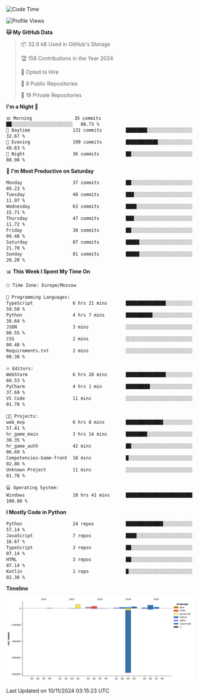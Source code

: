 <!--START_SECTION:waka-->
![Code Time](http://img.shields.io/badge/Code%20Time-550%20hrs%2056%20mins-blue)

![Profile Views](http://img.shields.io/badge/Profile%20Views-14-blue)

**🐱 My GitHub Data** 

> 📦 32.6 kB Used in GitHub's Storage 
 > 
> 🏆 158 Contributions in the Year 2024
 > 
> 💼 Opted to Hire
 > 
> 📜 8 Public Repositories 
 > 
> 🔑 19 Private Repositories 
 > 
**I'm a Night 🦉** 

```text
🌞 Morning                35 commits          ██░░░░░░░░░░░░░░░░░░░░░░░   08.73 % 
🌆 Daytime                131 commits         ████████░░░░░░░░░░░░░░░░░   32.67 % 
🌃 Evening                199 commits         ████████████░░░░░░░░░░░░░   49.63 % 
🌙 Night                  36 commits          ██░░░░░░░░░░░░░░░░░░░░░░░   08.98 % 
```
📅 **I'm Most Productive on Saturday** 

```text
Monday                   37 commits          ██░░░░░░░░░░░░░░░░░░░░░░░   09.23 % 
Tuesday                  48 commits          ███░░░░░░░░░░░░░░░░░░░░░░   11.97 % 
Wednesday                63 commits          ████░░░░░░░░░░░░░░░░░░░░░   15.71 % 
Thursday                 47 commits          ███░░░░░░░░░░░░░░░░░░░░░░   11.72 % 
Friday                   38 commits          ██░░░░░░░░░░░░░░░░░░░░░░░   09.48 % 
Saturday                 87 commits          █████░░░░░░░░░░░░░░░░░░░░   21.70 % 
Sunday                   81 commits          █████░░░░░░░░░░░░░░░░░░░░   20.20 % 
```


📊 **This Week I Spent My Time On** 

```text
🕑︎ Time Zone: Europe/Moscow

💬 Programming Languages: 
TypeScript               6 hrs 21 mins       ███████████████░░░░░░░░░░   59.50 % 
Python                   4 hrs 7 mins        ██████████░░░░░░░░░░░░░░░   38.64 % 
JSON                     3 mins              ░░░░░░░░░░░░░░░░░░░░░░░░░   00.55 % 
CSS                      2 mins              ░░░░░░░░░░░░░░░░░░░░░░░░░   00.40 % 
Requirements.txt         2 mins              ░░░░░░░░░░░░░░░░░░░░░░░░░   00.38 % 

🔥 Editors: 
WebStorm                 6 hrs 28 mins       ███████████████░░░░░░░░░░   60.53 % 
PyCharm                  4 hrs 1 min         █████████░░░░░░░░░░░░░░░░   37.69 % 
VS Code                  11 mins             ░░░░░░░░░░░░░░░░░░░░░░░░░   01.78 % 

🐱‍💻 Projects: 
web_mvp                  6 hrs 8 mins        ██████████████░░░░░░░░░░░   57.41 % 
hr_game_main             3 hrs 14 mins       ████████░░░░░░░░░░░░░░░░░   30.35 % 
hr_game_auth             42 mins             ██░░░░░░░░░░░░░░░░░░░░░░░   06.69 % 
Competencies-Game-front  18 mins             █░░░░░░░░░░░░░░░░░░░░░░░░   02.86 % 
Unknown Project          11 mins             ░░░░░░░░░░░░░░░░░░░░░░░░░   01.78 % 

💻 Operating System: 
Windows                  10 hrs 41 mins      █████████████████████████   100.00 % 
```

**I Mostly Code in Python** 

```text
Python                   24 repos            ██████████████░░░░░░░░░░░   57.14 % 
JavaScript               7 repos             ████░░░░░░░░░░░░░░░░░░░░░   16.67 % 
TypeScript               3 repos             ██░░░░░░░░░░░░░░░░░░░░░░░   07.14 % 
HTML                     3 repos             ██░░░░░░░░░░░░░░░░░░░░░░░   07.14 % 
Kotlin                   1 repo              █░░░░░░░░░░░░░░░░░░░░░░░░   02.38 % 
```



**Timeline**

![Lines of Code chart](https://raw.githubusercontent.com/adlemx/adlemx/main/assets/bar_graph.png)


 Last Updated on 10/11/2024 03:15:23 UTC
<!--END_SECTION:waka-->
